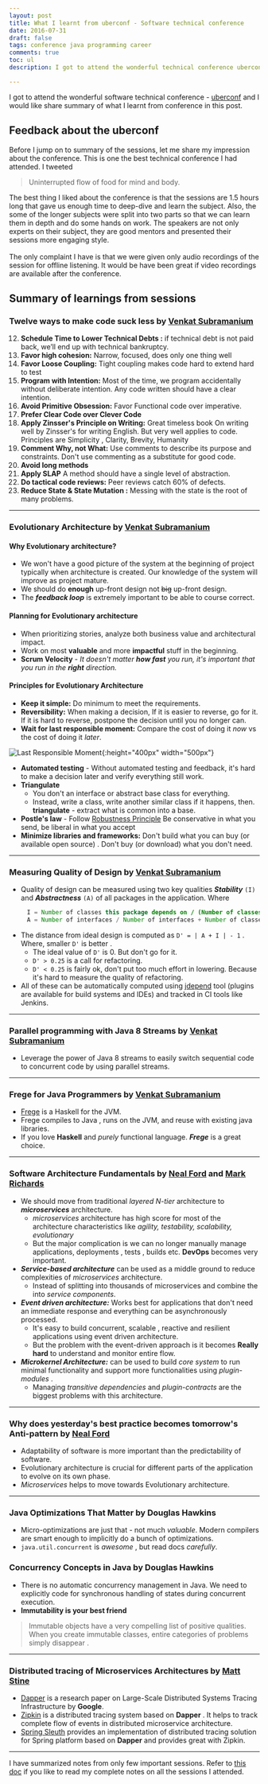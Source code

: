 ```yaml
---
layout: post
title: What I learnt from uberconf - Software technical conference
date: 2016-07-31
draft: false
tags: conference java programming career
comments: true
toc: ul
description: I got to attend the wonderful technical conference uberconf and I would like share feedback about the conference and summary of my learnings in this post. 

---
```

I got to attend the wonderful software technical conference - [uberconf](https://uberconf.com/) and I would like share summary of what I learnt from conference in this post. 
 
## Feedback about the uberconf
       
 Before I jump on to summary of the sessions, let me share my impression about the conference. This is one the best technical conference I had attended. I tweeted 
      
 > Uninterrupted flow of food for mind and body.   
 
 The best thing I liked about the conference is that the sessions are 1.5 hours long that gave us enough time to deep-dive and learn the subject. Also, the some of the longer subjects were split into two parts so that we can learn them in depth and do some hands on work.  The speakers are not only experts on their subject, they are good mentors and presented their sessions more engaging style.
 <br>        
 The only complaint I have is that we were given only audio recordings of the session for offline listening. It would be have been great if video recordings are available after the conference. 
  
## Summary of learnings from sessions

###  Twelve ways to make code suck less by [Venkat Subramanium](https://twitter.com/venkat_s)

12. **Schedule Time to Lower Technical Debts :**  if technical debt is not paid back, we’ll end up with technical bankruptcy.
11. **Favor high cohesion:** Narrow, focused, does only one thing well
10. **Favor Loose Coupling:** Tight coupling makes code hard to extend hard to test
09. **Program with Intention:** Most of the time, we program accidentally without deliberate intention. Any code written should have a clear intention.
08. **Avoid Primitive Obsession:** Favor Functional code over imperative.
07. **Prefer Clear Code over Clever Code**
06. **Apply Zinsser's Principle on Writing:** Great timeless book On writing well by Zinsser's for writing English. But very well applies to code. Principles are Simplicity , Clarity, Brevity, Humanity
05. **Comment Why, not What:** Use comments to describe its purpose and constraints. Don't use commenting as a substitute for good code.
04. **Avoid long methods**
03. **Apply SLAP** A method should have a single level of abstraction.
02. **Do tactical code reviews:** Peer reviews catch 60% of defects.
01. **Reduce State & State Mutation :** Messing with the state is the root of many problems.

---
 
###  Evolutionary Architecture by [Venkat Subramanium](https://twitter.com/venkat_s)
                          
#### Why Evolutionary architecture?

* We won't have a good picture of the system at the beginning of project typically when architecture is created. Our knowledge of the system will improve as project mature.
* We should do **enough** up-front design not ~~big~~ up-front design.
* The ***feedback loop*** is extremely important to be able to course correct.

#### Planning for Evolutionary architecture

* When prioritizing stories, analyze both business value and architectural impact.
* Work on most **valuable** and more **impactful** stuff in the beginning.
*  **Scrum Velocity** - *It doesn't matter **how fast** you run, it's important that you run in the **right** direction.*

#### Principles for Evolutionary Architecture
 
 * **Keep it simple:**  Do minimum to meet the requirements.
 * **Reversibility:**  When making a decision, If it is easier to reverse, go for it. If it is hard to reverse, postpone the decision until you no longer can.
 * **Wait for last responsible moment:**  Compare the cost of doing it *now* vs the cost of doing it *later*. 
        
![Last Responsible Moment](https://raw.githubusercontent.com/erajasekar/erajasekar.github.io/master/assets/images/uberconf/last-responsible-moment.png){:height="400px" width="500px"}
 
* **Automated testing** - Without automated testing and feedback, it's hard to make a decision later and verify everything still work.
 * **Triangulate**
    + You don't an interface or abstract base class for everything.
    + Instead, write a class, write another similar class if it happens, then. **triangulate** - extract what is common into a base.
 * **Postle's law** - Follow [Robustness Principle](https://en.wikipedia.org/wiki/Robustness_principle)  Be conservative in what you send, be liberal in what you accept
* **Minimize libraries and frameworks:** Don't build what you can buy (or available open source) . Don't buy (or download) what you don't need. 

---

###  Measuring Quality of Design by [Venkat Subramanium](https://twitter.com/venkat_s)

* Quality of design can be measured using two key qualities ***Stability***  `(I)` and ***Abstractness***  `(A)` of all packages in the application.  Where

```java
     I = Number of classes this package depends on / (Number of classes this package depends on + Number of classes depends on this package)
     A = Number of interfaces / Number of interfaces + Number of classes in this package. 
``` 
    
* The distance from ideal design is computed as `D' = | A + I | - 1` . Where, smaller `D'` is better .
    * The ideal value of `D'` is 0. But don't go for it.
    * `D' > 0.25` is a call for refactoring.
    * `D' < 0.25` is fairly ok, don't put too much effort in lowering. Because it's hard to measure the quality of refactoring.
* All of these can be automatically computed using [jdepend](http://clarkware.com/software/JDepend.html) tool (plugins are available for build systems and IDEs) and tracked in CI tools like Jenkins.

---

###  Parallel programming with Java 8 Streams by [Venkat Subramanium](https://twitter.com/venkat_s)

* Leverage the power of Java 8 streams to easily switch sequential code to concurrent code by using parallel streams.

---

###  Frege for Java Programmers by [Venkat Subramanium](https://twitter.com/venkat_s)

* [Frege](https://github.com/Frege/frege) is a Haskell for the JVM.
* Frege compiles to Java , runs on the JVM, and reuse with existing java libraries.
* If you love **Haskell** and *purely* functional language.  ***Frege*** is a great choice.

---

###  Software Architecture Fundamentals by  [Neal Ford](https://twitter.com/@neal4d) and [Mark Richards](https://twitter.com/@markrichardssa)

* We should move from traditional *layered N-tier* architecture to ***microservices*** architecture.
    * *microservices* architecture has high score for most of the architecture characteristics like *agility, testability, scalability, evolutionary*
    * But the major complication is we can no longer manually manage applications, deployments , tests , builds etc. **DevOps** becomes very important.
* ***Service-based architecture*** can be used as a middle ground to reduce complexities of *microservices* architecture.
    * Instead of splitting into thousands of microservices and combine the into *service components*.
* ***Event driven architecture:*** Works best for applications that don't need an immediate response and everything can be asynchronously processed.
    * It's easy to build concurrent, scalable , reactive and resilient applications using event driven architecture.
    * But the problem with the event-driven approach is it becomes  **Really hard** to understand and monitor entire flow. 
* ***Microkernel Architecture:*** can be used to build *core system* to run minimal functionality and support more functionalities using *plugin-modules* .
    * Managing *transitive dependencies* and *plugin-contracts* are the biggest problems with this architecture.

---

###  Why does yesterday's best practice becomes tomorrow's Anti-pattern by [Neal Ford](https://twitter.com/@neal4d)

* Adaptability of software is more important than the predictability of software.
* Evolutionary architecture is crucial for different parts of the application to evolve on its own phase.
* *Microservices* helps to move towards Evolutionary architecture.

---

###   Java Optimizations That Matter by Douglas Hawkins

* Micro-optimizations are just that - not much *valuable*. Modern compilers are smart enough to implicitly do a bunch of optimizations.    
* `java.util.concurrent` is *awesome* , but read docs *carefully*. 

###    Concurrency Concepts in Java by Douglas Hawkins

* There is no automatic concurrency management in Java.  We need to explicitly code for synchronous handling of states during concurrent execution. 
* **Immutability is your best friend**

> Immutable objects have a very compelling list of positive qualities. When you create immutable classes, entire categories of problems simply disappear .

---

###  Distributed tracing of Microservices Architectures by [Matt Stine](https://twitter.com/@mstine)

* [Dapper](http://research.google.com/pubs/pub36356.html) is a research paper on Large-Scale Distributed Systems Tracing Infrastructure by **Google**.
* [Zipkin](http://zipkin.io/) is a distributed tracing system based on **Dapper** . It helps to track complete flow of events in distributed microservice architecture.
* [Spring Sleuth](https://cloud.spring.io/spring-cloud-sleuth/)  provides an implementation of distributed tracing solution for Spring platform based on **Dapper** and provides great with Zipkin.

---

I have summarized notes from only few important sessions. Refer to [this doc](https://goo.gl/F2gT5h)  if you like to read my complete notes on all the sessions I attended.


